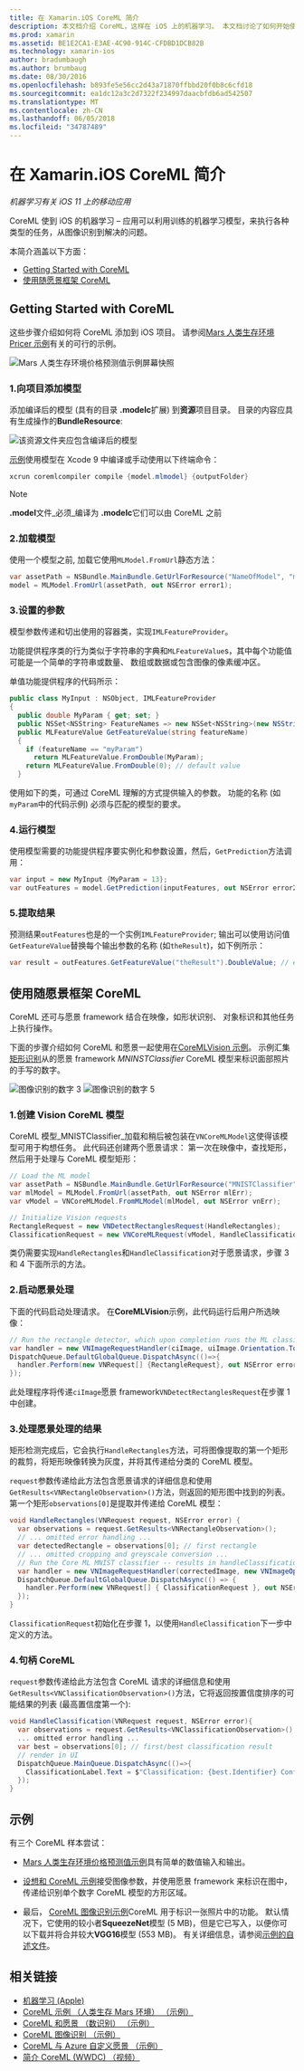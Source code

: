 ```yaml
---
title: 在 Xamarin.iOS CoreML 简介
description: 本文档介绍 CoreML，这样在 iOS 上的机器学习。 本文档讨论了如何开始使用 CoreML 以及如何使用愿景 framework。
ms.prod: xamarin
ms.assetid: BE1E2CA1-E3AE-4C90-914C-CFDBD1DCB82B
ms.technology: xamarin-ios
author: bradumbaugh
ms.author: brumbaug
ms.date: 08/30/2016
ms.openlocfilehash: b893fe5e56cc2d43a71870ffbbd20f0b8c6cfd18
ms.sourcegitcommit: ea1dc12a3c2d7322f234997daacbfdb6ad542507
ms.translationtype: MT
ms.contentlocale: zh-CN
ms.lasthandoff: 06/05/2018
ms.locfileid: "34787489"
---
```

# <a name="introduction-to-coreml-in-xamarinios"></a>在 Xamarin.iOS CoreML 简介

_机器学习有关 iOS 11 上的移动应用_

CoreML 使到 iOS 的机器学习 – 应用可以利用训练的机器学习模型，来执行各种类型的任务，从图像识别到解决的问题。

本简介涵盖以下方面：

- [Getting Started with CoreML](#coreml)
- [使用随愿景框架 CoreML](#coremlvision)

<a name="coreml" />

## <a name="getting-started-with-coreml"></a>Getting Started with CoreML

这些步骤介绍如何将 CoreML 添加到 iOS 项目。 请参阅[Mars 人类生存环境 Pricer 示例](https://developer.xamarin.com/samples/monotouch/ios11/CoreML/)有关的可行的示例。

![Mars 人类生存环境价格预测值示例屏幕快照](coreml-images/marspricer-heading.png)

### <a name="1-add-the-model-to-the-project"></a>1.向项目添加模型

添加编译后的模型 (具有的目录 **.modelc**扩展) 到**资源**项目目录。 目录的内容应具有生成操作的**BundleResource**:

![该资源文件夹应包含编译后的模型](coreml-images/resources-modelc.png)

[示例](https://developer.xamarin.com/samples/monotouch/ios11/)使用模型在 Xcode 9 中编译或手动使用以下终端命令：

```csharp
xcrun coremlcompiler compile {model.mlmodel} {outputFolder}
```

> [!NOTE]
> **.model**文件_必须_编译为 **.modelc**它们可以由 CoreML 之前

### <a name="2-load-the-model"></a>2.加载模型

使用一个模型之前, 加载它使用`MLModel.FromUrl`静态方法：

```csharp
var assetPath = NSBundle.MainBundle.GetUrlForResource("NameOfModel", "mlmodelc");
model = MLModel.FromUrl(assetPath, out NSError error1);
```

### <a name="3-set-the-parameters"></a>3.设置的参数

模型参数传递和切出使用的容器类，实现`IMLFeatureProvider`。

功能提供程序类的行为类似于字符串的字典和`MLFeatureValue`s，其中每个功能值可能是一个简单的字符串或数量、 数组或数据或包含图像的像素缓冲区。

单值功能提供程序的代码所示：

```csharp
public class MyInput : NSObject, IMLFeatureProvider
{
  public double MyParam { get; set; }
  public NSSet<NSString> FeatureNames => new NSSet<NSString>(new NSString("myParam"));
  public MLFeatureValue GetFeatureValue(string featureName)
  {
    if (featureName == "myParam")
      return MLFeatureValue.FromDouble(MyParam);
    return MLFeatureValue.FromDouble(0); // default value
  }
```

使用如下的类，可通过 CoreML 理解的方式提供输入的参数。 功能的名称 (如`myParam`中的代码示例) 必须与匹配的模型的要求。

### <a name="4-run-the-model"></a>4.运行模型

使用模型需要的功能提供程序要实例化和参数设置，然后，`GetPrediction`方法调用：

```csharp
var input = new MyInput {MyParam = 13};
var outFeatures = model.GetPrediction(inputFeatures, out NSError error2);
```

### <a name="5-extract-the-results"></a>5.提取结果

预测结果`outFeatures`也是的一个实例`IMLFeatureProvider`; 输出可以使用访问值`GetFeatureValue`替换每个输出参数的名称 (如`theResult`)，如下例所示：

```csharp
var result = outFeatures.GetFeatureValue("theResult").DoubleValue; // eg. 6227020800
```

<a name="coremlvision" />

## <a name="using-coreml-with-the-vision-framework"></a>使用随愿景框架 CoreML

CoreML 还可与愿景 framework 结合在映像，如形状识别、 对象标识和其他任务上执行操作。

下面的步骤介绍如何 CoreML 和愿景一起使用在[CoreMLVision 示例](https://developer.xamarin.com/samples/monotouch/ios11/CoreMLVision/)。 示例汇集[矩形识别](~/ios/platform/introduction-to-ios11/vision.md#rectangles)从的愿景 framework _MNINSTClassifier_ CoreML 模型来标识面部照片的手写的数字。

![图像识别的数字 3](coreml-images/vision3.png) ![图像识别的数字 5](coreml-images/vision5.png)

### <a name="1-create-a-vision-coreml-model"></a>1.创建 Vision CoreML 模型

CoreML 模型_MNISTClassifier_加载和稍后被包装在`VNCoreMLModel`这使得该模型可用于构想任务。 此代码还创建两个愿景请求： 第一次在映像中，查找矩形，然后用于处理与 CoreML 模型矩形：

```csharp
// Load the ML model
var assetPath = NSBundle.MainBundle.GetUrlForResource("MNISTClassifier", "mlmodelc");
var mlModel = MLModel.FromUrl(assetPath, out NSError mlErr);
var vModel = VNCoreMLModel.FromMLModel(mlModel, out NSError vnErr);

// Initialize Vision requests
RectangleRequest = new VNDetectRectanglesRequest(HandleRectangles);
ClassificationRequest = new VNCoreMLRequest(vModel, HandleClassification);
```

类仍需要实现`HandleRectangles`和`HandleClassification`对于愿景请求，步骤 3 和 4 下面所示的方法。

### <a name="2-start-the-vision-processing"></a>2.启动愿景处理

下面的代码启动处理请求。 在**CoreMLVision**示例，此代码运行后用户所选映像：

```csharp
// Run the rectangle detector, which upon completion runs the ML classifier.
var handler = new VNImageRequestHandler(ciImage, uiImage.Orientation.ToCGImagePropertyOrientation(), new VNImageOptions());
DispatchQueue.DefaultGlobalQueue.DispatchAsync(()=>{
  handler.Perform(new VNRequest[] {RectangleRequest}, out NSError error);
});
```

此处理程序将传递`ciImage`愿景 framework`VNDetectRectanglesRequest`在步骤 1 中创建。

### <a name="3-handle-the-results-of-vision-processing"></a>3.处理愿景处理的结果

矩形检测完成后，它会执行`HandleRectangles`方法，可将图像提取的第一个矩形的裁剪，将矩形映像转换为灰度，并将其传递给分类的 CoreML 模型。

`request`参数传递给此方法包含愿景请求的详细信息和使用`GetResults<VNRectangleObservation>()`方法，则返回的矩形图中找到的列表。 第一个矩形`observations[0]`是提取并传递给 CoreML 模型：

```csharp
void HandleRectangles(VNRequest request, NSError error) {
  var observations = request.GetResults<VNRectangleObservation>();
  // ... omitted error handling ...
  var detectedRectangle = observations[0]; // first rectangle
  // ... omitted cropping and greyscale conversion ...
  // Run the Core ML MNIST classifier -- results in handleClassification method
  var handler = new VNImageRequestHandler(correctedImage, new VNImageOptions());
  DispatchQueue.DefaultGlobalQueue.DispatchAsync(() => {
    handler.Perform(new VNRequest[] { ClassificationRequest }, out NSError err);
  });
}
```

`ClassificationRequest`初始化在步骤 1，以使用`HandleClassification`下一步中定义的方法。

### <a name="4-handle-the-coreml"></a>4.句柄 CoreML

`request`参数传递给此方法包含 CoreML 请求的详细信息和使用`GetResults<VNClassificationObservation>()`方法，它将返回按置信度排序的可能结果的列表 (最高置信度第一个):

```csharp
void HandleClassification(VNRequest request, NSError error){
  var observations = request.GetResults<VNClassificationObservation>();
  ... omitted error handling ...
  var best = observations[0]; // first/best classification result
  // render in UI
  DispatchQueue.MainQueue.DispatchAsync(()=>{
    ClassificationLabel.Text = $"Classification: {best.Identifier} Confidence: {best.Confidence * 100f:#.00}%";
  });
}
```



## <a name="samples"></a>示例

有三个 CoreML 样本尝试：

* [Mars 人类生存环境价格预测值示例](https://developer.xamarin.com/samples/monotouch/ios11/CoreML/)具有简单的数值输入和输出。

* [设想和 CoreML 示例](https://developer.xamarin.com/samples/monotouch/ios11/CoreMLVision/)接受图像参数，并使用愿景 framework 来标识在图中，传递给识别单个数字 CoreML 模型的方形区域。

* 最后， [CoreML 图像识别示例](https://developer.xamarin.com/samples/monotouch/ios11/CoreMLImageRecognition/)CoreML 用于标识一张照片中的功能。 默认情况下，它使用的较小者**SqueezeNet**模型 (5 MB)，但是它已写入，以便你可以下载并将合并较大**VGG16**模型 (553 MB)。 有关详细信息，请参阅[示例的自述文件](https://github.com/xamarin/ios-samples/blob/master/ios11/CoreMLImageRecognition/CoreMLImageRecognition/README.md)。


## <a name="related-links"></a>相关链接

- [机器学习 (Apple)](https://developer.apple.com/machine-learning/)
- [CoreML 示例 （人类生存 Mars 环境） （示例）](https://developer.xamarin.com/samples/monotouch/ios11/CoreML/)
- [CoreML 和愿景 （数识别） （示例）](https://developer.xamarin.com/samples/monotouch/ios11/CoreMLVision/)
- [CoreML 图像识别 （示例）](https://developer.xamarin.com/samples/monotouch/ios11/CoreMLImageRecognition/)
- [CoreML 与 Azure 自定义愿景 （示例）](https://developer.xamarin.com/samples/monotouch/ios11/CoreMLAzureModel)
- [简介 CoreML (WWDC) （视频）](https://developer.apple.com/videos/play/wwdc2017/703/)
